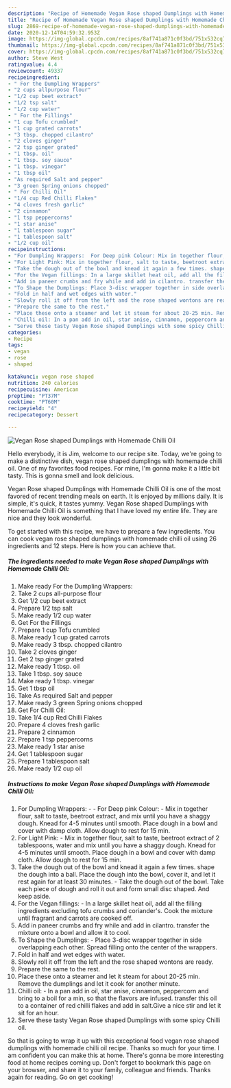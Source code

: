 ```yaml
---
description: "Recipe of Homemade Vegan Rose shaped Dumplings with Homemade Chilli Oil"
title: "Recipe of Homemade Vegan Rose shaped Dumplings with Homemade Chilli Oil"
slug: 2869-recipe-of-homemade-vegan-rose-shaped-dumplings-with-homemade-chilli-oil
date: 2020-12-14T04:59:32.953Z
image: https://img-global.cpcdn.com/recipes/8af741a871c0f3bd/751x532cq70/vegan-rose-shaped-dumplings-with-homemade-chilli-oil-recipe-main-photo.jpg
thumbnail: https://img-global.cpcdn.com/recipes/8af741a871c0f3bd/751x532cq70/vegan-rose-shaped-dumplings-with-homemade-chilli-oil-recipe-main-photo.jpg
cover: https://img-global.cpcdn.com/recipes/8af741a871c0f3bd/751x532cq70/vegan-rose-shaped-dumplings-with-homemade-chilli-oil-recipe-main-photo.jpg
author: Steve West
ratingvalue: 4.4
reviewcount: 49337
recipeingredient:
- " For the Dumpling Wrappers"
- "2 cups allpurpose flour"
- "1/2 cup beet extract"
- "1/2 tsp salt"
- "1/2 cup water"
- " For the Fillings"
- "1 cup Tofu crumbled"
- "1 cup grated carrots"
- "3 tbsp. chopped cilantro"
- "2 cloves ginger"
- "2 tsp ginger grated"
- "1 tbsp. oil"
- "1 tbsp. soy sauce"
- "1 tbsp. vinegar"
- "1 tbsp oil"
- "As required Salt and pepper"
- "3 green Spring onions chopped"
- " For Chilli Oil"
- "1/4 cup Red Chilli Flakes"
- "4 cloves fresh garlic"
- "2 cinnamon"
- "1 tsp peppercorns"
- "1 star anise"
- "1 tablespoon sugar"
- "1 tablespoon salt"
- "1/2 cup oil"
recipeinstructions:
- "For Dumpling Wrappers:  For Deep pink Colour: Mix in together flour, salt to taste, beetroot extract, and mix until you have a shaggy dough. Knead for 4-5 minutes until smooth. Place dough in a bowl and cover with damp cloth. Allow dough to rest for 15 min."
- "For Light Pink: Mix in together flour, salt to taste, beetroot extract of 2 tablespoons, water and mix until you have a shaggy dough. Knead for 4-5 minutes until smooth. Place dough in a bowl and cover with damp cloth. Allow dough to rest for 15 min."
- "Take the dough out of the bowl and knead it again a few times. shape the dough into a ball. Place the dough into the bowl, cover it, and let it rest again for at least 30 minutes. Take the dough out of the bowl. Take each piece of dough and roll it out and form small disc shaped. And keep aside."
- "For the Vegan fillings: In a large skillet heat oil, add all the filling ingredients excluding tofu crumbs and coriander&#39;s. Cook the mixture until fragrant and carrots are cooked off."
- "Add in paneer crumbs and fry while and add in cilantro. transfer the mixture onto a bowl and allow it to cool."
- "To Shape the Dumplings: Place 3-disc wrapper together in side overlapping each other. Spread filling onto the center of the wrappers."
- "Fold in half and wet edges with water."
- "Slowly roll it off from the left and the rose shaped wontons are ready."
- "Prepare the same to the rest."
- "Place these onto a steamer and let it steam for about 20-25 min. Remove the dumplings and let it cook for another minute."
- "Chilli oil: In a pan add in oil, star anise, cinnamon, peppercorn and bring to a boil for a min, so that the flavors are infused. transfer this oil to a container of red chilli flakes and add in salt.Give a nice stir and let it sit for an hour."
- "Serve these tasty Vegan Rose shaped Dumplings with some spicy Chilli oil."
categories:
- Recipe
tags:
- vegan
- rose
- shaped

katakunci: vegan rose shaped 
nutrition: 240 calories
recipecuisine: American
preptime: "PT37M"
cooktime: "PT60M"
recipeyield: "4"
recipecategory: Dessert

---
```



![Vegan Rose shaped Dumplings with Homemade Chilli Oil](https://img-global.cpcdn.com/recipes/8af741a871c0f3bd/751x532cq70/vegan-rose-shaped-dumplings-with-homemade-chilli-oil-recipe-main-photo.jpg)

Hello everybody, it is Jim, welcome to our recipe site. Today, we're going to make a distinctive dish, vegan rose shaped dumplings with homemade chilli oil. One of my favorites food recipes. For mine, I'm gonna make it a little bit tasty. This is gonna smell and look delicious.

Vegan Rose shaped Dumplings with Homemade Chilli Oil is one of the most favored of recent trending meals on earth. It is enjoyed by millions daily. It is simple, it's quick, it tastes yummy. Vegan Rose shaped Dumplings with Homemade Chilli Oil is something that I have loved my entire life. They are nice and they look wonderful.




To get started with this recipe, we have to prepare a few ingredients. You can cook vegan rose shaped dumplings with homemade chilli oil using 26 ingredients and 12 steps. Here is how you can achieve that.

<!--inarticleads1-->

##### The ingredients needed to make Vegan Rose shaped Dumplings with Homemade Chilli Oil:

1. Make ready  For the Dumpling Wrappers:
1. Take 2 cups all-purpose flour
1. Get 1/2 cup beet extract
1. Prepare 1/2 tsp salt
1. Make ready 1/2 cup water
1. Get  For the Fillings
1. Prepare 1 cup Tofu crumbled
1. Make ready 1 cup grated carrots
1. Make ready 3 tbsp. chopped cilantro
1. Take 2 cloves ginger
1. Get 2 tsp ginger grated
1. Make ready 1 tbsp. oil
1. Take 1 tbsp. soy sauce
1. Make ready 1 tbsp. vinegar
1. Get 1 tbsp oil
1. Take As required Salt and pepper
1. Make ready 3 green Spring onions chopped
1. Get  For Chilli Oil:
1. Take 1/4 cup Red Chilli Flakes
1. Prepare 4 cloves fresh garlic
1. Prepare 2 cinnamon
1. Prepare 1 tsp peppercorns
1. Make ready 1 star anise
1. Get 1 tablespoon sugar
1. Prepare 1 tablespoon salt
1. Make ready 1/2 cup oil




<!--inarticleads2-->

##### Instructions to make Vegan Rose shaped Dumplings with Homemade Chilli Oil:

1. For Dumpling Wrappers: -  - For Deep pink Colour: - Mix in together flour, salt to taste, beetroot extract, and mix until you have a shaggy dough. Knead for 4-5 minutes until smooth. Place dough in a bowl and cover with damp cloth. Allow dough to rest for 15 min.
1. For Light Pink: - Mix in together flour, salt to taste, beetroot extract of 2 tablespoons, water and mix until you have a shaggy dough. Knead for 4-5 minutes until smooth. Place dough in a bowl and cover with damp cloth. Allow dough to rest for 15 min.
1. Take the dough out of the bowl and knead it again a few times. shape the dough into a ball. Place the dough into the bowl, cover it, and let it rest again for at least 30 minutes. - Take the dough out of the bowl. Take each piece of dough and roll it out and form small disc shaped. And keep aside.
1. For the Vegan fillings: - In a large skillet heat oil, add all the filling ingredients excluding tofu crumbs and coriander&#39;s. Cook the mixture until fragrant and carrots are cooked off.
1. Add in paneer crumbs and fry while and add in cilantro. transfer the mixture onto a bowl and allow it to cool.
1. To Shape the Dumplings: - Place 3-disc wrapper together in side overlapping each other. Spread filling onto the center of the wrappers.
1. Fold in half and wet edges with water.
1. Slowly roll it off from the left and the rose shaped wontons are ready.
1. Prepare the same to the rest.
1. Place these onto a steamer and let it steam for about 20-25 min. Remove the dumplings and let it cook for another minute.
1. Chilli oil: - In a pan add in oil, star anise, cinnamon, peppercorn and bring to a boil for a min, so that the flavors are infused. transfer this oil to a container of red chilli flakes and add in salt.Give a nice stir and let it sit for an hour.
1. Serve these tasty Vegan Rose shaped Dumplings with some spicy Chilli oil.




So that is going to wrap it up with this exceptional food vegan rose shaped dumplings with homemade chilli oil recipe. Thanks so much for your time. I am confident you can make this at home. There's gonna be more interesting food at home recipes coming up. Don't forget to bookmark this page on your browser, and share it to your family, colleague and friends. Thanks again for reading. Go on get cooking!
